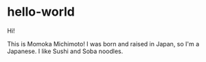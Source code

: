 # hello-world

Hi!

This is Momoka Michimoto! I was born and raised in Japan, so I'm a Japanese.
I like Sushi and Soba noodles.  
